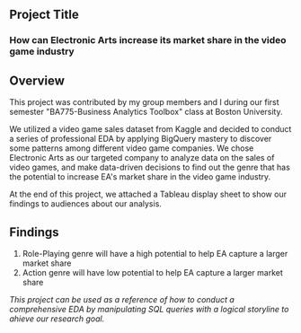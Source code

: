 ## Project Title
### How can Electronic Arts increase its market share in the video game industry
## Overview
This project was contributed by my group members and I during our first semester "BA775-Business Analytics Toolbox" class at Boston University. 

We utilized a video game sales dataset from Kaggle and decided to conduct a series of professional EDA by applying BigQuery mastery to discover some patterns among different video game companies. We chose Electronic Arts as our targeted company to analyze data on the sales of video games, and make data-driven decisions to find out the genre that has the potential to increase EA's market share in the video game industry.

At the end of this project, we attached a Tableau display sheet to show our findings to audiences about our analysis.
## Findings
1) Role-Playing genre will have a high potential to help EA capture a larger market share
2) Action genre will have low potential to help EA capture a larger market share

*This project can be used as a reference of how to conduct a comprehensive EDA by manipulating SQL queries with a logical storyline to ahieve our research goal.*
